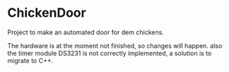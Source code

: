 # ChickenDoor
Project to make an automated door for dem chickens.

The hardware is at the moment not finished, so changes will happen. also the timer module DS3231 is not correctly implemented, a solution is to migrate to C++.